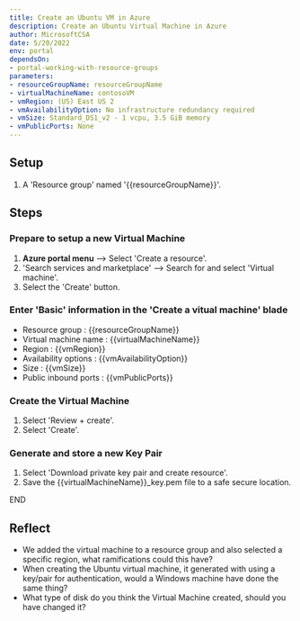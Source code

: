 ```yaml
---
title: Create an Ubuntu VM in Azure
description: Create an Ubuntu Virtual Machine in Azure
author: MicrosoftCSA
date: 5/20/2022
env: portal
dependsOn:
- portal-working-with-resource-groups
parameters:
- resourceGroupName: resourceGroupName
- virtualMachineName: contosoVM
- vmRegion: (US) East US 2
- vmAvailabilityOption: No infrastructure redundancy required
- vmSize: Standard_DS1_v2 - 1 vcpu, 3.5 GiB memory
- vmPublicPorts: None
---
```


## Setup

1. A 'Resource group' named '{{resourceGroupName}}'.

## Steps

### Prepare to setup a new Virtual Machine

1. **Azure portal menu** --> Select 'Create a resource'.
2. 'Search services and marketplace' --> Search for and select 'Virtual machine'.
3. Select the 'Create' button.

### Enter 'Basic' information in the 'Create a vitual machine' blade

- Resource group : {{resourceGroupName}}
- Virtual machine name : {{virtualMachineName}}
- Region : {{vmRegion}}
- Availability options : {{vmAvailabilityOption}}
- Size : {{vmSize}}
- Public inbound ports : {{vmPublicPorts}}

### Create the Virtual Machine

1. Select 'Review + create'.
2. Select 'Create'.

### Generate and store a new Key Pair

1. Select 'Download private key pair and create resource'.
2. Save the {{virtualMachineName}}_key.pem file to a safe secure location.

END

## Reflect

- We added the virtual machine to a resource group and also selected a specific region, what ramifications could this have?
- When creating the Ubuntu virtual machine, it generated with using a key/pair for authentication, would a Windows machine have done the same thing?
- What type of disk do you think the Virtual Machine created, should you have changed it?
